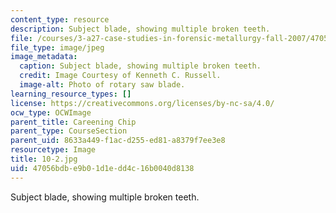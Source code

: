 ```yaml
---
content_type: resource
description: Subject blade, showing multiple broken teeth.
file: /courses/3-a27-case-studies-in-forensic-metallurgy-fall-2007/47056bdbe9b01d1edd4c16b0040d8138_10-2.jpg
file_type: image/jpeg
image_metadata:
  caption: Subject blade, showing multiple broken teeth.
  credit: Image Courtesy of Kenneth C. Russell.
  image-alt: Photo of rotary saw blade.
learning_resource_types: []
license: https://creativecommons.org/licenses/by-nc-sa/4.0/
ocw_type: OCWImage
parent_title: Careening Chip
parent_type: CourseSection
parent_uid: 8633a449-f1ac-d255-ed81-a8379f7ee3e8
resourcetype: Image
title: 10-2.jpg
uid: 47056bdb-e9b0-1d1e-dd4c-16b0040d8138
---
```

Subject blade, showing multiple broken teeth.